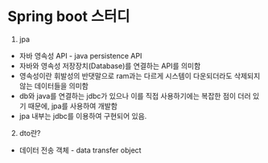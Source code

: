# Spring boot 스터디

1. jpa
- 자바 영속성 API - java persistence API
- 자바와 영속성 저장장치(Database)를 연결하는 API를 의미함
- 영속성이란 휘발성의 반댓말으로 ram과는 다르게 시스템이 다운되더라도 삭제되지 않는 데이터들을 의미함
- db와 java를 연결하는 jdbc가 있으나 이를 직접 사용하기에는 복잡한 점이 더러 있기 때문에, jpa를 사용하여 개발함
- jpa 내부는 jdbc를 이용하여 구현되어 있음.

2. dto란?
- 데이터 전송 객체 - data transfer object
